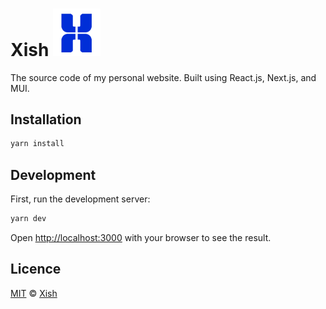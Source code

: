 # Xish <img src="/public/images/favicon/favicon.webp" width="15%"></img>

The source code of my personal website. Built using React.js, Next.js, and MUI.

## Installation

```bash
yarn install
```

## Development

First, run the development server:

```bash
yarn dev
```

Open [http://localhost:3000](http://localhost:3000) with your browser to see the result.

## Licence

[MIT](https://github.com/chnxish/xish/blob/main/License) © [Xish](http://www.yeyuanhang.com)
